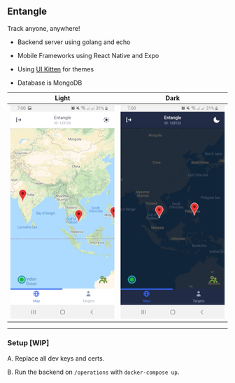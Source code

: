## Entangle

Track anyone, anywhere!

- Backend server using golang and echo

- Mobile Frameworks using React Native and Expo

- Using [UI Kitten](https://akveo.github.io/react-native-ui-kitten/) for themes

- Database is MongoDB

|          Light          |          Dark          |
| :---------------------: | :--------------------: |
| <img src="lightsm.jpg"> | <img src="darksm.jpg"> |

---

### Setup [WIP]

A. Replace all dev keys and certs.

B. Run the backend on `/operations` with `docker-compose up`.
